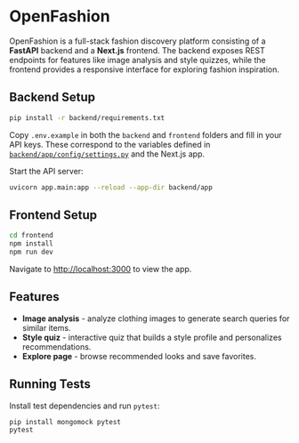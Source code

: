 # OpenFashion

OpenFashion is a full-stack fashion discovery platform consisting of a **FastAPI** backend and a **Next.js** frontend. The backend exposes REST endpoints for features like image analysis and style quizzes, while the frontend provides a responsive interface for exploring fashion inspiration.

## Backend Setup

```bash
pip install -r backend/requirements.txt
```

Copy `.env.example` in both the `backend` and `frontend` folders and fill in your API keys.
These correspond to the variables defined in [`backend/app/config/settings.py`](backend/app/config/settings.py) and the Next.js app.

Start the API server:

```bash
uvicorn app.main:app --reload --app-dir backend/app
```

## Frontend Setup

```bash
cd frontend
npm install
npm run dev
```

Navigate to <http://localhost:3000> to view the app.

## Features

- **Image analysis** - analyze clothing images to generate search queries for similar items.
- **Style quiz** - interactive quiz that builds a style profile and personalizes recommendations.
- **Explore page** - browse recommended looks and save favorites.

## Running Tests

Install test dependencies and run `pytest`:

```bash
pip install mongomock pytest
pytest
```
